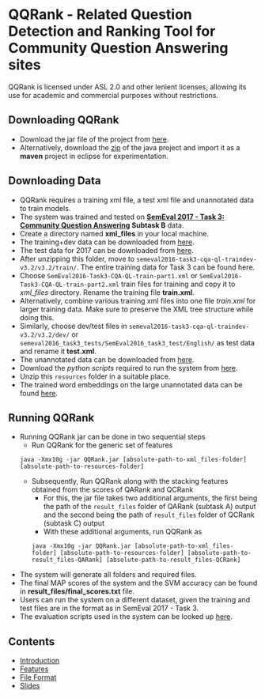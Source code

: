 # QQRank - Related Question Detection and Ranking Tool for Community Question Answering sites
QQRank is licensed under ASL 2.0 and other lenient licenses, allowing its use for academic and commercial purposes without restrictions.

## Downloading QQRank
* Download the jar file of the project from [here](https://github.com/TitasNandi/QQRank/releases/download/1.0/QQRank.jar).
* Alternatively, download the [zip](https://github.com/TitasNandi/QQRank/archive/1.0.zip) of the java project and import it as a **maven** project in eclipse for experimentation.

## Downloading Data
* QQRank requires a training xml file, a test xml file and unannotated data to train models.
* The system was trained and tested on **[SemEval 2017 - Task 3: Community Question Answering](http://alt.qcri.org/semeval2017/task3/) Subtask B** data.
* Create a directory named **xml_files** in your local machine.
* The training+dev data can be downloaded from [here](http://alt.qcri.org/semeval2016/task3/data/uploads/semeval2016-task3-cqa-ql-traindev-v3.2.zip).
* The test data for 2017 can be downloaded from [here](http://alt.qcri.org/semeval2017/task3/data/uploads/semeval2017_task3_test_input_abcd.zip).
* After unzipping this folder, move to `semeval2016-task3-cqa-ql-traindev-v3.2/v3.2/train/`. The entire training data for Task 3 can be found here. 
 * Choose `SemEval2016-Task3-CQA-QL-train-part1.xml` or `SemEval2016-Task3-CQA-QL-train-part2.xml` train files for training and copy it to *xml_files* directory. Rename the training file **train.xml**.
 * Alternatively, combine various training xml files into one file *train.xml* for larger training data. Make sure to preserve the XML tree structure while doing this.
* Similarly, choose dev/test files in `semeval2016-task3-cqa-ql-traindev-v3.2/v3.2/dev/` or `semeval2016_task3_tests/SemEval2016_task3_test/English/` as test data and rename it **test.xml**.
* The unannotated data can be downloaded from [here](http://alt.qcri.org/semeval2016/task3/data/uploads/QL-unannotated-data-subtaskA.xml.zip).
* Download the *python scripts* required to run the system from [here](https://github.com/TitasNandi/QQRank/releases/download/1.0/resources.zip).
* Unzip this `resources` folder in a suitable place.
* The trained word embeddings on the large unannotated data can be found [here](https://github.com/TitasNandi/QQRank/releases/download/1.0/vectors_unannotated.txt).

## Running QQRank
* Running QQRank jar can be done in two sequential steps
  * Run QQRank for the generic set of features
  ```
  java -Xmx10g -jar QQRank.jar [absolute-path-to-xml_files-folder] [absolute-path-to-resources-folder]
  ```
  * Subsequently, Run QQRank along with the stacking features obtained from the scores of QARank and QCRank
    * For this, the jar file takes two additional arguments, the first being the path of the `result_files` folder of QARank (subtask A) output and the second being the path of `result_files` folder of QCRank (subtask C) output
    * With these additional arguments, run QQRank as
     ```
     java -Xmx10g -jar QQRank.jar [absolute-path-to-xml_files-folder] [absolute-path-to-resources-folder] [absolute-path-to-result_files-QARank] [absolute-path-to-result_files-QCRank]
     ```  
* The system will generate all folders and required files.
* The final MAP scores of the system and the SVM accuracy can be found in **result_files/final_scores.txt** file.
* Users can run the system on a different dataset, given the training and test files are in the format as in SemEval 2017 - Task 3.  
* The evaluation scripts used in the system can be looked up [here](http://alt.qcri.org/semeval2017/task3/data/uploads/semeval2017_task3_submissions_and_scores.zip).

## Contents
* [Introduction](https://github.com/TitasNandi/QQRank/blob/master/src/main/java/doc/Home.md)
* [Features](https://github.com/TitasNandi/QQRank/blob/master/src/main/java/doc/Features.md)
* [File Format](https://github.com/TitasNandi/QQRank/blob/master/src/main/java/doc/file_format.md)
* [Slides](https://github.com/TitasNandi/QARank/releases/download/1.0/QARank_prezi.pdf)



